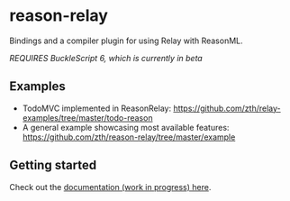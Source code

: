 # reason-relay

Bindings and a compiler plugin for using Relay with ReasonML.

_REQUIRES BuckleScript 6, which is currently in beta_

## Examples

- TodoMVC implemented in ReasonRelay: https://github.com/zth/relay-examples/tree/master/todo-reason
- A general example showcasing most available features: https://github.com/zth/reason-relay/tree/master/example

## Getting started

Check out the [documentation (work in progress) here](https://reason-relay-documentation.zth.now.sh/docs/start-here).
